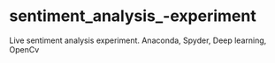 # sentiment_analysis_-experiment
Live sentiment analysis experiment. Anaconda, Spyder, Deep learning, OpenCv
